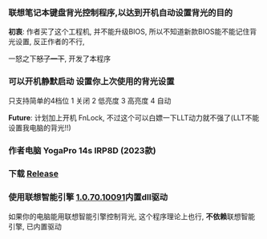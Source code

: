### 联想笔记本键盘背光控制程序,以达到开机自动设置背光的目的
 **初衷**: 作者买了这个工程机, 并不能升级BIOS, 所以不知道新款BIOS能不能记住背光设置, 
 反正作者的不行, 
 
一怒之下~~怒了一下~~, 开发了本程序
### 可以开机静默启动 设置你上次使用的背光设置
只支持简单的4档位 1 关闭 2 低亮度 3 高亮度 4 自动 


**Future**: 计划加上开机 FnLock, 不过这个可以白嫖一下LLT动力就不强了(LLT不能设置我电脑的背光!!)
###  作者电脑 YogaPro 14s IRP8D (2023款)
###  下载 [Release](https://github.com/xudazhu1/LenovoKeyboardBackLightController/releases)
### 使用联想智能引擎 [1.0.70.10091](dll/SmartEngine/1.0.70.10091)内置dll驱动
如果你的电脑能用联想智能引擎控制背光, 这个程序理论上也行, **不依赖**联想智能引擎, 已内置驱动

